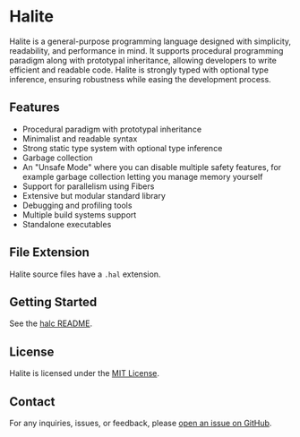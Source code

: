 # Halite

Halite is a general-purpose programming language designed with simplicity, readability, and performance in mind. It supports procedural programming paradigm along with prototypal inheritance, allowing developers to write efficient and readable code. Halite is strongly typed with optional type inference, ensuring robustness while easing the development process.

## Features

- Procedural paradigm with prototypal inheritance
- Minimalist and readable syntax
- Strong static type system with optional type inference
- Garbage collection
- An "Unsafe Mode" where you can disable multiple safety features, for example garbage collection letting you manage memory yourself
- Support for parallelism using Fibers
- Extensive but modular standard library
- Debugging and profiling tools
- Multiple build systems support
- Standalone executables

## File Extension

Halite source files have a `.hal` extension.

## Getting Started

See the [halc README](https://github.com/halitelang/halc).

## License

Halite is licensed under the [MIT License](LICENSE).

## Contact

For any inquiries, issues, or feedback, please [open an issue on GitHub](https://github.com/halitelang/halc/issues).
